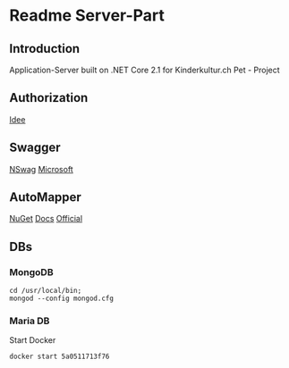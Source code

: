 # Readme Server-Part

## Introduction

Application-Server built on .NET Core 2.1 for Kinderkultur.ch Pet - Project

## Authorization

[Idee](https://docs.microsoft.com/en-us/aspnet/core/security/authorization/policies?view=aspnetcore-2.1)

## Swagger

[NSwag](https://github.com/RSuter/NSwag)
[Microsoft](https://docs.microsoft.com/en-us/aspnet/core/tutorials/getting-started-with-nswag?view=aspnetcore-2.1&tabs=visual-studio%2Cvisual-studio-xml)

## AutoMapper

[NuGet](https://www.nuget.org/packages/AutoMapper.Extensions.Microsoft.DependencyInjection/)
[Docs](https://dotnetcoretutorials.com/2017/09/23/using-automapper-asp-net-core/)
[Official](http://automapper.readthedocs.io)

## DBs

### MongoDB

    cd /usr/local/bin;
    mongod --config mongod.cfg

### Maria DB

Start Docker

    docker start 5a0511713f76